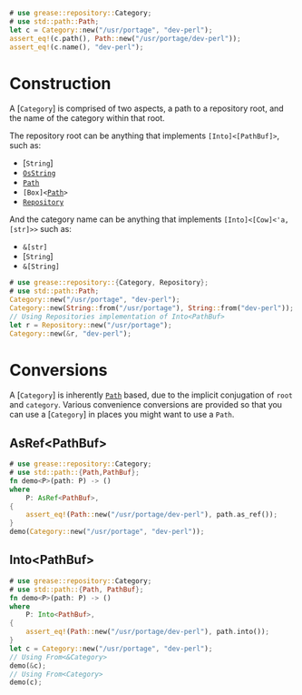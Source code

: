 ```rust
# use grease::repository::Category;
# use std::path::Path;
let c = Category::new("/usr/portage", "dev-perl");
assert_eq!(c.path(), Path::new("/usr/portage/dev-perl"));
assert_eq!(c.name(), "dev-perl");
```

# Construction

A [`Category`] is comprised of two aspects, a path to a repository root,
and the name of the category within that root.

The repository root can be anything that implements
<code>[Into]\<[PathBuf]></code>, such as:
* [`String`]
* [`OsString`](std::ffi::OsString)
* [`Path`](std::path::Path)
* <code>[Box]\<[Path](std::path::Path)></code>
* [`Repository`](crate::Repository)

And the category name can be anything that implements
<code>[Into]\<[Cow]\<'a, [str]>></code> such as:

* <code>&[str]</code>
* [`String`]
* <code>&[String]</code>

```rust
# use grease::repository::{Category, Repository};
# use std::path::Path;
Category::new("/usr/portage", "dev-perl");
Category::new(String::from("/usr/portage"), String::from("dev-perl"));
// Using Repositories implementation of Into<PathBuf>
let r = Repository::new("/usr/portage");
Category::new(&r, "dev-perl");
```

# Conversions
A [`Category`] is inherently [`Path`](std::path::Path) based, due to the
implicit conjugation of `root` and `category`. Various convenience
conversions are provided so that you can use a [`Category`] in places you
might want to use a `Path`.

## AsRef\<PathBuf>
```rust
# use grease::repository::Category;
# use std::path::{Path,PathBuf};
fn demo<P>(path: P) -> ()
where
    P: AsRef<PathBuf>,
{
    assert_eq!(Path::new("/usr/portage/dev-perl"), path.as_ref());
}
demo(Category::new("/usr/portage", "dev-perl"));
```

## Into\<PathBuf>
```rust
# use grease::repository::Category;
# use std::path::{Path, PathBuf};
fn demo<P>(path: P) -> ()
where
    P: Into<PathBuf>,
{
    assert_eq!(Path::new("/usr/portage/dev-perl"), path.into());
}
let c = Category::new("/usr/portage", "dev-perl");
// Using From<&Category>
demo(&c);
// Using From<Category>
demo(c);
```
